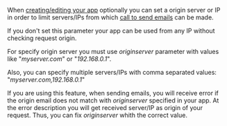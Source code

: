 When [creating/editing your app](api-apps.md) optionally you can set a origin server or IP in order to limit servers/IPs from which [call to send emails](api-mails.md) can be made.

If you don't set this parameter your app can be used from any IP without checking request origin.

For specify origin server you must use *originserver* parameter with values like "*myserver.com*" or "*192.168.0.1*". 

Also, you can specify multiple servers/IPs with comma separated values: "*myserver.com,192.168.0.1*"

If you are using this feature, when sending emails, you will receive error if the origin email does not match with *originserver* specified in your app. At the error description you will get received server/IP as origin of your request. Thus, you can fix *originserver* whith the correct value.












